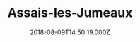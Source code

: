 ---
date: 2018-08-09T14:50:19.000Z
title: Assais-les-Jumeaux
latitude: 46.78823775471482
longitude: -0.05947951487014193
category: checkin
---
